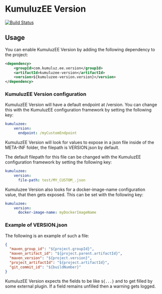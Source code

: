 # KumuluzEE Version

[![Build Status](https://img.shields.io/travis/kumuluz/kumuluzee-version/master.svg?style=flat)](https://travis-ci.org/kumuluz/kumuluzee-version)


## Usage

You can enable KumuluzEE Version by adding the following dependency to the project:
``` xml
<dependency>
    <groupId>com.kumuluz.ee.version</groupId>
    <artifactId>kumuluzee-version</artifactId>
    <version>${kumuluzee-version.version}</version>
</dependency>
```

### KumuluzEE Version configuration

KumuluzEE Version will have a default endpoint at /version. You can change this with the KumuluzEE configuration
framework by setting the following key:

```yaml
kumuluzee:
    version:
      endpoint: /myCustomEndpoint
```

KumuluzEE Version will look for values to expose in a json file inside of the META-INF folder,
 the filepath is VERSION.json by default.

The default filepath for this file can be changed with the KumuluzEE configuration framework by setting the following key:

```yaml
kumuluzee:
    version:
      file-path: test/MY_CUSTOM_.json
``` 

Kumuluzee Version also looks for a docker-image-name configuration value, that then gets exposed. This can be set
with the following key:
```yaml
kumuluzee:
    version:
      docker-image-name: myDockerImageName

```

### Example of VERSION.json
 
The following is an example of such a file:

``` json
{
  "maven_group_id": "${project.groupId}",
  "maven_artifact_id": "${project.parent.artifactId}",
  "maven_version": "${project.version}",
  "project_artifactId": "${project.artifactId}",
  "git_commit_id": "${buildNumber}"
}
```

KumuluzEE Version expects the fields to be like ```${...}``` and to get filled by some external plugin. If a field
remains unfilled then a warning gets logged.